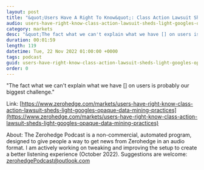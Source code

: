 ```yaml
---
layout: post
title: "&quot;Users Have A Right To Know&quot;: Class Action Lawsuit Sheds Light Onto Google's Opaque Data-Mining Practices"
audio: users-have-right-know-class-action-lawsuit-sheds-light-googles-opaque-data-mining-practices-0
category: markets
desc: "&quot;The fact what we can't explain what we have [] on users is probably our biggest challenge.&quot; "
duration: 00:01:59
length: 119
datetime: Tue, 22 Nov 2022 01:00:00 +0000
tags: podcast
guid: users-have-right-know-class-action-lawsuit-sheds-light-googles-opaque-data-mining-practices-0
order: 0
---
```

&quot;The fact what we can't explain what we have [] on users is probably our biggest challenge.&quot; 

Link: [https://www.zerohedge.com/markets/users-have-right-know-class-action-lawsuit-sheds-light-googles-opaque-data-mining-practices](https://www.zerohedge.com/markets/users-have-right-know-class-action-lawsuit-sheds-light-googles-opaque-data-mining-practices)

About: The Zerohedge Podcast is a non-commercial, automated program, designed to give people a way to get news from Zerohedge in an audio format.  I am actively working on tweaking and improving the setup to create a better listening experience (October 2022).  Suggestions are welcome: [zerohedgePodcast@outlook.com](mailto:zerohedgePodcast@outlook.com)